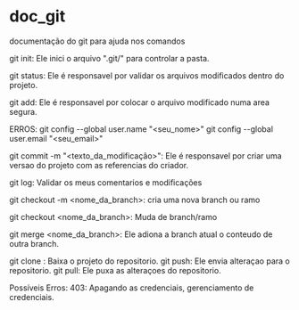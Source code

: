 # doc_git
documentação do git para ajuda nos comandos

git init: Ele inici o arquivo ".git/" para controlar a pasta.

git status: Ele é responsavel por validar os arquivos modificados dentro do projeto.

git add: Ele é responsavel por colocar o arquivo modificado numa area segura.

ERROS:
git config --global user.name "<seu_nome>"
git config --global user.email "<seu_email>"

git commit -m "<texto_da_modificação>": Ele é responsavel por criar uma versao do projeto com as referencias do criador.

git log: Validar os meus comentarios e modificações

git checkout -m <nome_da_branch>: cria uma nova branch ou ramo

git checkout <nome_da_branch>: Muda de branch/ramo

git merge <nome_da_branch>: Ele adiona a branch atual o conteudo de outra branch.

git clone <url>: Baixa o projeto do repositorio.
git push: Ele envia alteraçao para o repositorio.
git pull: Ele puxa as alteraçoes do repositorio.

Possíveis Erros:
403: Apagando as credenciais, gerenciamento de credenciais.
